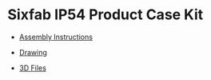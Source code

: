 # Sixfab IP54 Product Case Kit

- [Assembly Instructions](https://docs.sixfab.com/page/raspberry-pi-ip54-outdoor-project-enclosure-assembly-instructions)

- [Drawing](https://github.com/sixfab/Sixfab_IP54_Product_Case_Kit/blob/master/Sixfab%20Raspberry%20Pi%20IP54%20Outdoor%20Project%20Enclosure%20Dimensions.pdf)

- [3D Files](https://github.com/sixfab/Sixfab_IP54_Product_Case_Kit/blob/master/3d_files/Sixfab_IP54_Enclosure.x_t)



